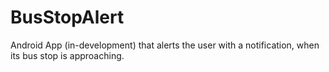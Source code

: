 # BusStopAlert
Android App (in-development) that alerts the user with a notification, when its bus stop is approaching.
